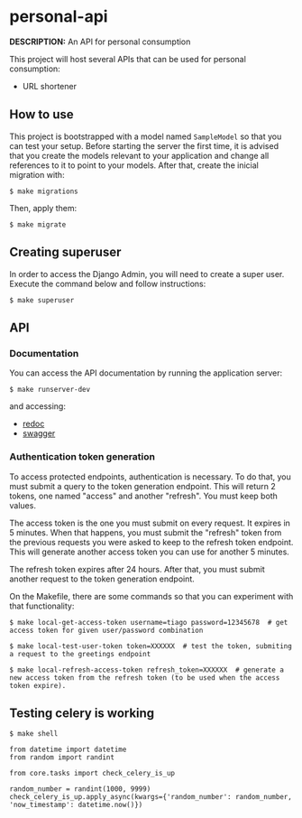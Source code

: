 # personal-api

**DESCRIPTION:** An API for personal consumption

This project will host several APIs that can be used for personal consumption:

- URL shortener

## How to use


This project is bootstrapped with a model named `SampleModel` so that you can test your setup. Before starting the server the first time, it is advised that you create the models relevant to your application and change all references to it to point to your models.  After that, create the inicial migration with:

```
$ make migrations
```

Then, apply them:

```
$ make migrate
```

## Creating superuser

In order to access the Django Admin, you will need to create a super user. Execute the command below and follow instructions:

```
$ make superuser
```

## API


### Documentation

You can access the API documentation by running the application server:

```
$ make runserver-dev
```

and accessing:

- [redoc](<http://localhost:8000/>)
- [swagger](<http://localhost:8000/swagger/>)


### Authentication token generation

To access protected endpoints, authentication is necessary. To do that, you must submit a query to the token generation endpoint. This will return 2 tokens, one named "access" and another "refresh". You must keep both values.

The access token is the one you must submit on every request. It expires in 5 minutes. When that happens, you must submit the "refresh" token from the previous requests you were asked to keep to the refresh token endpoint. This will generate another access token you can use for another 5 minutes.

The refresh token expires after 24 hours. After that, you must submit another request to the token generation endpoint.

On the Makefile, there are some commands so that you can experiment with that functionality:

```
$ make local-get-access-token username=tiago password=12345678  # get access token for given user/password combination

$ make local-test-user-token token=XXXXXX  # test the token, submiting a request to the greetings endpoint

$ make local-refresh-access-token refresh_token=XXXXXX  # generate a new access token from the refresh token (to be used when the access token expire).
```

## Testing celery is working


```
$ make shell

from datetime import datetime
from random import randint

from core.tasks import check_celery_is_up

random_number = randint(1000, 9999)
check_celery_is_up.apply_async(kwargs={'random_number': random_number, 'now_timestamp': datetime.now()})

```
